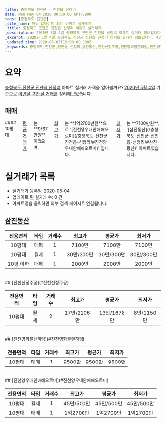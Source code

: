 ```yaml
---
title: 충청북도 진천군 - 진천읍 신정리
date: Mon May 04 2020 00:00:00 GMT+0900
tags: [충청북도-진천군]
_site_name: 매일 업데이트 되는 아파트 실거래가
_title: 충청북도 진천군 진천읍 신정리 아파트 실거래가
_description: 2020년 5월 4일 충청북도 진천군 진천읍 신정리 아파트 실거래 정보입니다. 4건 아파트 정보가 있습니다.
_excerpt: 2020년 5월 4일 충청북도 진천군 진천읍 신정리 아파트 실거래 정보입니다. 4건 아파트 정보가 있습니다.
_updated_time: 2020-05-03T15:00:00.000Z
_keywords: 충청북도,진천군,진천읍,신정리,삼진동산,진천신정주공,진천영화블렌하임,진천양우내안애해오르미
---
```





# 요약
<ins>충청북도 진천군 진천읍 신정리</ins> 아파트 실거래 가격을 알아볼까요? <ins>2020년 5월 4일</ins> 기준으로 <ins>이번달, 지난달 거래</ins>를 정리해보았습니다.

## 매매
<div class="container">
<div class="twelve columns" markdown="1">
#### 10평대
<ins>평균 거래가</ins>는 **9767만원**이었으며, <ins>최고가</ins>는 **1억2700만원**으로 '[진천양우내안애해오르미](/충청북도-진천군-진천읍-신정리/#진천양우내안애해오르미)' 입니다. <ins>최저가</ins>는 **7100만원**, '[삼진동산](/충청북도-진천군-진천읍-신정리/#삼진동산)' 아파트였습니다.
</div>
</div>



# 실거래가 목록
- 실거래가 등록일: 2020-05-04
- 업데이트 된 실거래 수: 0 건
- 아파트명을 클릭하면 외부 검색 페이지로 연결됩니다.

## [삼진동산](#삼진동산)

|전용면적|타입|거래수|최고가|평균가|최저가|
|:---:|:---:|:---:|:---:|:---:|:---:|
|10평대|<span class="deal-type-1">매매</span>|1|7100만|7100만|7100만|
|10평대|<span class="deal-type-3">월세</span>|1|30만/300만|30만/300만|30만/300만|
|10평 이하|<span class="deal-type-1">매매</span>|1|2000만|2000만|2000만|

<br/>
## [진천신정주공](#진천신정주공)

|전용면적|타입|거래수|최고가|평균가|최저가|
|:---:|:---:|:---:|:---:|:---:|:---:|
|10평대|<span class="deal-type-3">월세</span>|2|17만/2206만|13만/1678만|8만/1150만|

<br/>
## [진천영화블렌하임](#진천영화블렌하임)

|전용면적|타입|거래수|최고가|평균가|최저가|
|:---:|:---:|:---:|:---:|:---:|:---:|
|10평대|<span class="deal-type-1">매매</span>|1|9500만|9500만|9500만|

<br/>
## [진천양우내안애해오르미](#진천양우내안애해오르미)

|전용면적|타입|거래수|최고가|평균가|최저가|
|:---:|:---:|:---:|:---:|:---:|:---:|
|10평대|<span class="deal-type-3">월세</span>|1|45만/500만|45만/500만|45만/500만|
|10평대|<span class="deal-type-1">매매</span>|1|1억2700만|1억2700만|1억2700만|

<br/>



